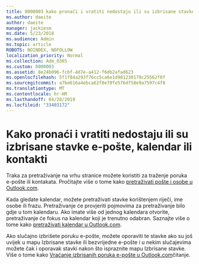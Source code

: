 ```yaml
---
title: 8000003 kako pronaći i vratiti nedostaju ili su izbrisane stavke e-pošte, kalendar ili kontakti
ms.author: daeite
author: daeite
manager: jackiesm
ms.date: 5/23/2018
ms.audience: Admin
ms.topic: article
ROBOTS: NOINDEX, NOFOLLOW
localization_priority: Normal
ms.collection: Adm_O365
ms.custom: 8000003
ms.assetid: 8e24b096-fcbf-4d7e-a412-f6db2afad623
ms.openlocfilehash: 5f1f84a293f76cc5ca6e1d981230179c25562f0f
ms.sourcegitcommit: a7be616a4ebca62f8e70fe576df58e9a7597c4f8
ms.translationtype: MT
ms.contentlocale: hr-HR
ms.lasthandoff: 04/28/2019
ms.locfileid: "33403172"
---
```

# <a name="how-to-find-and-recover-missing-or-deleted-email-calendar-or-contacts-items"></a>Kako pronaći i vratiti nedostaju ili su izbrisane stavke e-pošte, kalendar ili kontakti

Traka za pretraživanje na vrhu stranice možete koristiti za traženje poruka e-pošte ili kontakata. Pročitajte više o tome kako [pretraživati pošte i osobe u Outlook.com](https://support.office.com/article/88108edf-028e-4306-b87e-7400bbb40aa7).
  
Kada gledate kalendar, možete pretraživati stavke korištenjem riječi, ime osobe ili frazu. Pretraživanje će provjeriti pojmovima za pretraživanje bilo gdje u tom kalendaru. Ako imate više od jednog kalendara otvorite, pretraživanje će fokus na kalendar koji je trenutno odabran. Saznajte više o tome kako [pretraživati kalendar u Outlook.com](https://support.office.com/article/5bc05289-c84c-4849-95a8-7eac05ed478a).
  
Ako slučajno izbrišete poruku e-pošte, možete oporaviti te stavke ako su još uvijek u mapu Izbrisane stavke ili bezvrijedne e-pošte i u nekim slučajevima možete čak i oporavak stavki nakon što ispraznite mapu Izbrisane stavke. Više o tome kako [Vraćanje izbrisanih poruka e-pošte u Outlook.com](https://support.office.com/article/cf06ab1b-ae0b-418c-a4d9-4e895f83ed50)čitanje.